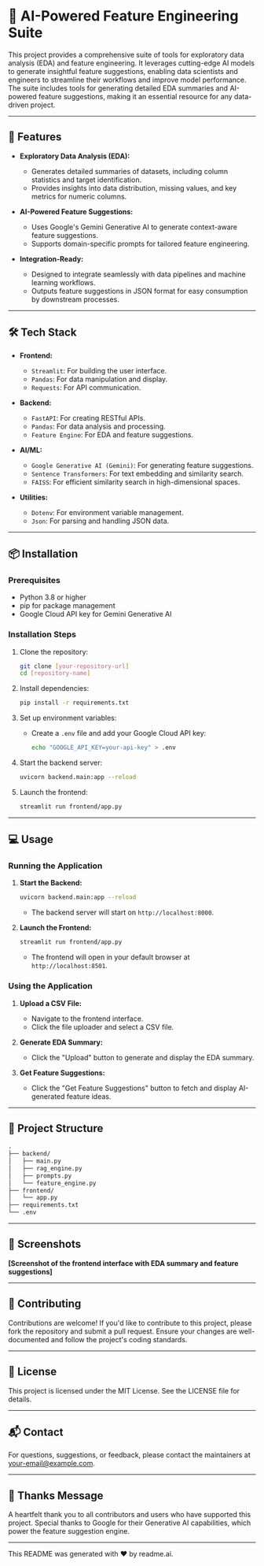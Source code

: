 

# 🧠 AI-Powered Feature Engineering Suite  


This project provides a comprehensive suite of tools for exploratory data analysis (EDA) and feature engineering. It leverages cutting-edge AI models to generate insightful feature suggestions, enabling data scientists and engineers to streamline their workflows and improve model performance. The suite includes tools for generating detailed EDA summaries and AI-powered feature suggestions, making it an essential resource for any data-driven project.

---

## 🚀 Features

- **Exploratory Data Analysis (EDA):**  
  - Generates detailed summaries of datasets, including column statistics and target identification.  
  - Provides insights into data distribution, missing values, and key metrics for numeric columns.  

- **AI-Powered Feature Suggestions:**  
  - Uses Google's Gemini Generative AI to generate context-aware feature suggestions.  
  - Supports domain-specific prompts for tailored feature engineering.  

- **Integration-Ready:**  
  - Designed to integrate seamlessly with data pipelines and machine learning workflows.  
  - Outputs feature suggestions in JSON format for easy consumption by downstream processes.  

---

## 🛠️ Tech Stack

- **Frontend:**  
  - `Streamlit`: For building the user interface.  
  - `Pandas`: For data manipulation and display.  
  - `Requests`: For API communication.  

- **Backend:**  
  - `FastAPI`: For creating RESTful APIs.  
  - `Pandas`: For data analysis and processing.  
  - `Feature Engine`: For EDA and feature suggestions.  

- **AI/ML:**  
  - `Google Generative AI (Gemini)`: For generating feature suggestions.  
  - `Sentence Transformers`: For text embedding and similarity search.  
  - `FAISS`: For efficient similarity search in high-dimensional spaces.  

- **Utilities:**  
  - `Dotenv`: For environment variable management.  
  - `Json`: For parsing and handling JSON data.  

---

## 📦 Installation

### Prerequisites

- Python 3.8 or higher  
- pip for package management  
- Google Cloud API key for Gemini Generative AI  

### Installation Steps

1. Clone the repository:  
   ```bash
   git clone [your-repository-url]
   cd [repository-name]
   ```

2. Install dependencies:  
   ```bash
   pip install -r requirements.txt
   ```

3. Set up environment variables:  
   - Create a `.env` file and add your Google Cloud API key:  
     ```bash
     echo "GOOGLE_API_KEY=your-api-key" > .env
     ```

4. Start the backend server:  
   ```bash
   uvicorn backend.main:app --reload
   ```

5. Launch the frontend:  
   ```bash
   streamlit run frontend/app.py
   ```

---

## 💻 Usage

### Running the Application

1. **Start the Backend:**  
   ```bash
   uvicorn backend.main:app --reload
   ```
   - The backend server will start on `http://localhost:8000`.

2. **Launch the Frontend:**  
   ```bash
   streamlit run frontend/app.py
   ```
   - The frontend will open in your default browser at `http://localhost:8501`.

### Using the Application

1. **Upload a CSV File:**  
   - Navigate to the frontend interface.  
   - Click the file uploader and select a CSV file.  

2. **Generate EDA Summary:**  
   - Click the "Upload" button to generate and display the EDA summary.  

3. **Get Feature Suggestions:**  
   - Click the "Get Feature Suggestions" button to fetch and display AI-generated feature ideas.  

---

## 📂 Project Structure

```markdown
.
├── backend/
│   ├── main.py
│   ├── rag_engine.py
│   ├── prompts.py
│   └── feature_engine.py
├── frontend/
│   └── app.py
├── requirements.txt
└── .env
```

---

## 📸 Screenshots

**[Screenshot of the frontend interface with EDA summary and feature suggestions]**

---

## 🤝 Contributing

Contributions are welcome! If you'd like to contribute to this project, please fork the repository and submit a pull request. Ensure your changes are well-documented and follow the project's coding standards.

---

## 📝 License

This project is licensed under the MIT License. See the LICENSE file for details.

---

## 📬 Contact

For questions, suggestions, or feedback, please contact the maintainers at [your-email@example.com](mailto:your-email@example.com).

---

## 💖 Thanks Message

A heartfelt thank you to all contributors and users who have supported this project. Special thanks to Google for their Generative AI capabilities, which power the feature suggestion engine.

---

This README was generated with ❤️ by readme.ai.
